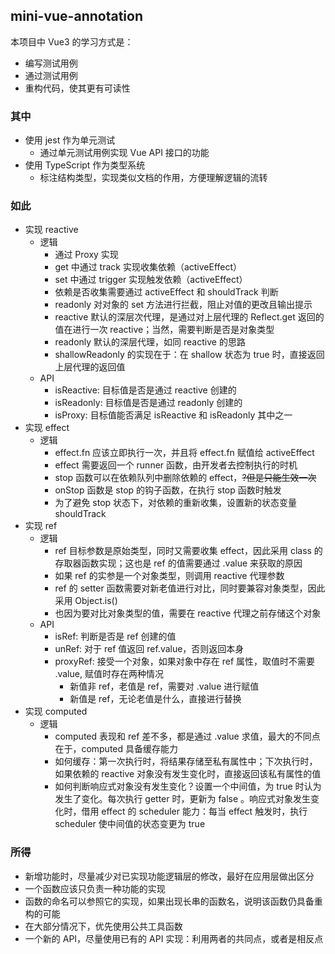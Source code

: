 ## mini-vue-annotation

本项目中 Vue3 的学习方式是：

- 编写测试用例
- 通过测试用例
- 重构代码，使其更有可读性

### 其中

- 使用 jest 作为单元测试
  - 通过单元测试用例实现 Vue API 接口的功能
- 使用 TypeScript 作为类型系统
  - 标注结构类型，实现类似文档的作用，方便理解逻辑的流转

### 如此

- 实现 reactive
  - 逻辑
    - 通过 Proxy 实现
    - get 中通过 track 实现收集依赖（activeEffect）
    - set 中通过 trigger 实现触发依赖（activeEffect）
    - 依赖是否收集需要通过 activeEffect 和 shouldTrack 判断
    - readonly 对对象的 set 方法进行拦截，阻止对值的更改且输出提示
    - reactive 默认的深层次代理，是通过对上层代理的 Reflect.get 返回的值在进行一次 reactive；当然，需要判断是否是对象类型
    - readonly 默认的深层代理，如同 reactive 的思路
    - shallowReadonly 的实现在于：在 shallow 状态为 true 时，直接返回上层代理的返回值
  - API
    - isReactive: 目标值是否是通过 reactive 创建的
    - isReadonly: 目标值是否是通过 readonly 创建的
    - isProxy: 目标值能否满足 isReactive 和 isReadonly 其中之一
- 实现 effect
  - 逻辑
    - effect.fn 应该立即执行一次，并且将 effect.fn 赋值给 activeEffect
    - effect 需要返回一个 runner 函数，由开发者去控制执行的时机
    - stop 函数可以在依赖队列中删除依赖的 effect，~~?但是只能生效一次~~
    - onStop 函数是 stop 的钩子函数，在执行 stop 函数时触发
    - 为了避免 stop 状态下，对依赖的重新收集，设置新的状态变量 shouldTrack
- 实现 ref
  - 逻辑
    - ref 目标参数是原始类型，同时又需要收集 effect，因此采用 class 的存取器函数实现；这也是 ref 的值需要通过 .value 来获取的原因
    - 如果 ref 的实参是一个对象类型，则调用 reactive 代理参数
    - ref 的 setter 函数需要对新老值进行对比，同时要兼容对象类型，因此采用 Object.is()
    - 也因为要对比对象类型的值，需要在 reactive 代理之前存储这个对象
  - API
    - isRef: 判断是否是 ref 创建的值
    - unRef: 对于 ref 值返回 ref.value，否则返回本身
    - proxyRef: 接受一个对象，如果对象中存在 ref 属性，取值时不需要 .value, 赋值时存在两种情况
      - 新值非 ref，老值是 ref，需要对 .value 进行赋值
      - 新值是 ref，无论老值是什么，直接进行替换
- 实现 computed
  - 逻辑
    - computed 表现和 ref 差不多，都是通过 .value 求值，最大的不同点在于，computed 具备缓存能力
    - 如何缓存：第一次执行时，将结果存储至私有属性中；下次执行时，如果依赖的 reactive 对象没有发生变化时，直接返回该私有属性的值
    - 如何判断响应式对象没有发生变化？设置一个中间值，为 true 时认为发生了变化。每次执行 getter 时，更新为 false 。响应式对象发生变化时，借用 effect 的 scheduler 能力：每当 effect 触发时，执行 scheduler 使中间值的状态变更为 true

### 所得

- 新增功能时，尽量减少对已实现功能逻辑层的修改，最好在应用层做出区分
- 一个函数应该只负责一种功能的实现
- 函数的命名可以参照它的实现，如果出现长串的函数名，说明该函数仍具备重构的可能
- 在大部分情况下，优先使用公共工具函数
- 一个新的 API，尽量使用已有的 API 实现：利用两者的共同点，或者是相反点
